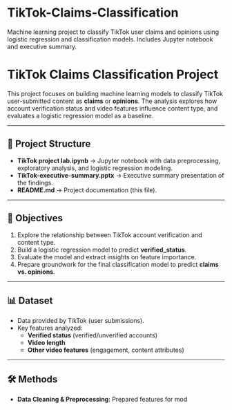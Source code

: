 # TikTok-Claims-Classification
Machine learning project to classify TikTok user claims and opinions using logistic regression and classification models. Includes Jupyter notebook and executive summary.
# TikTok Claims Classification Project

This project focuses on building machine learning models to classify TikTok user-submitted content as **claims** or **opinions**. The analysis explores how account verification status and video features influence content type, and evaluates a logistic regression model as a baseline.

---

## 📂 Project Structure
- **TikTok project lab.ipynb** → Jupyter notebook with data preprocessing, exploratory analysis, and logistic regression modeling.
- **TikTok-executive-summary.pptx** → Executive summary presentation of the findings.
- **README.md** → Project documentation (this file).

---

## 🎯 Objectives
1. Explore the relationship between TikTok account verification and content type.  
2. Build a logistic regression model to predict **verified_status**.  
3. Evaluate the model and extract insights on feature importance.  
4. Prepare groundwork for the final classification model to predict **claims vs. opinions**.

---

## 📊 Dataset
- Data provided by TikTok (user submissions).  
- Key features analyzed:
  - **Verified status** (verified/unverified accounts)  
  - **Video length**  
  - **Other video features** (engagement, content attributes)  

---

## 🛠️ Methods
- **Data Cleaning & Preprocessing**: Prepared features for mod
